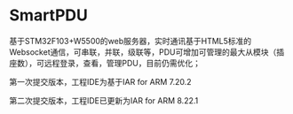 # SmartPDU

基于STM32F103+W5500的web服务器，实时通讯基于HTML5标准的Websocket通信，可串联，并联，级联等，PDU可增加可管理的最大从模块（插座数），可远程登录，查看，管理PDU，目前仍需优化；

第一次提交版本，工程IDE为基于IAR for ARM 7.20.2

第二次提交版本，工程IDE已更新为IAR for ARM 8.22.1
